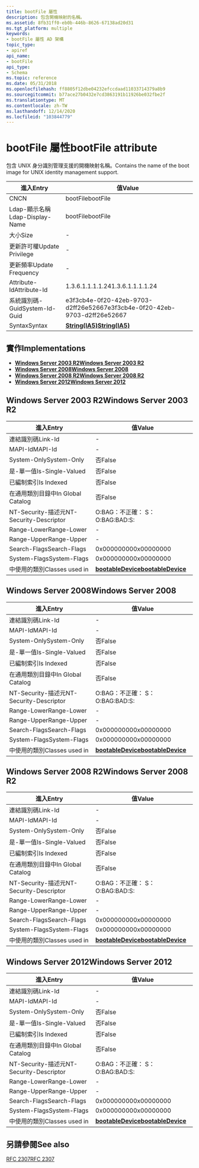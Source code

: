 ```yaml
---
title: bootFile 屬性
description: 包含開機映射的名稱。
ms.assetid: 8fb31ff0-eb0b-446b-8626-67138ad20d31
ms.tgt_platform: multiple
keywords:
- bootFile 屬性 AD 架構
topic_type:
- apiref
api_name:
- bootFile
api_type:
- Schema
ms.topic: reference
ms.date: 05/31/2018
ms.openlocfilehash: ff8805f12dbe04232efccdaad11033714379a8b9
ms.sourcegitcommit: b77ace27b0432e7cd3863191b11926be032fbe2f
ms.translationtype: MT
ms.contentlocale: zh-TW
ms.lasthandoff: 12/14/2020
ms.locfileid: "103844779"
---
```

# <a name="bootfile-attribute"></a><span data-ttu-id="98518-104">bootFile 屬性</span><span class="sxs-lookup"><span data-stu-id="98518-104">bootFile attribute</span></span>

<span data-ttu-id="98518-105">包含 UNIX 身分識別管理支援的開機映射名稱。</span><span class="sxs-lookup"><span data-stu-id="98518-105">Contains the name of the boot image for UNIX identity management support.</span></span>



| <span data-ttu-id="98518-106">進入</span><span class="sxs-lookup"><span data-stu-id="98518-106">Entry</span></span> | <span data-ttu-id="98518-107">值</span><span class="sxs-lookup"><span data-stu-id="98518-107">Value</span></span> |
|-------------------|--------------------------------------|
| <span data-ttu-id="98518-108">CN</span><span class="sxs-lookup"><span data-stu-id="98518-108">CN</span></span>                | <span data-ttu-id="98518-109">bootFile</span><span class="sxs-lookup"><span data-stu-id="98518-109">bootFile</span></span>                             |
| <span data-ttu-id="98518-110">Ldap-顯示名稱</span><span class="sxs-lookup"><span data-stu-id="98518-110">Ldap-Display-Name</span></span> | <span data-ttu-id="98518-111">bootFile</span><span class="sxs-lookup"><span data-stu-id="98518-111">bootFile</span></span>                             |
| <span data-ttu-id="98518-112">大小</span><span class="sxs-lookup"><span data-stu-id="98518-112">Size</span></span>              | \-                                   |
| <span data-ttu-id="98518-113">更新許可權</span><span class="sxs-lookup"><span data-stu-id="98518-113">Update Privilege</span></span>  | \-                                   |
| <span data-ttu-id="98518-114">更新頻率</span><span class="sxs-lookup"><span data-stu-id="98518-114">Update Frequency</span></span>  | \-                                   |
| <span data-ttu-id="98518-115">Attribute-Id</span><span class="sxs-lookup"><span data-stu-id="98518-115">Attribute-Id</span></span>      | <span data-ttu-id="98518-116">1.3.6.1.1.1.1.24</span><span class="sxs-lookup"><span data-stu-id="98518-116">1.3.6.1.1.1.1.24</span></span>                     |
| <span data-ttu-id="98518-117">系統識別碼-Guid</span><span class="sxs-lookup"><span data-stu-id="98518-117">System-Id-Guid</span></span>    | <span data-ttu-id="98518-118">e3f3cb4e-0f20-42eb-9703-d2ff26e52667</span><span class="sxs-lookup"><span data-stu-id="98518-118">e3f3cb4e-0f20-42eb-9703-d2ff26e52667</span></span> |
| <span data-ttu-id="98518-119">Syntax</span><span class="sxs-lookup"><span data-stu-id="98518-119">Syntax</span></span>            | [<span data-ttu-id="98518-120">**String(IA5)**</span><span class="sxs-lookup"><span data-stu-id="98518-120">**String(IA5)**</span></span>](s-string-ia5.md)  |



## <a name="implementations"></a><span data-ttu-id="98518-121">實作</span><span class="sxs-lookup"><span data-stu-id="98518-121">Implementations</span></span>

-   [<span data-ttu-id="98518-122">**Windows Server 2003 R2**</span><span class="sxs-lookup"><span data-stu-id="98518-122">**Windows Server 2003 R2**</span></span>](#windows-server-2003-r2)
-   [<span data-ttu-id="98518-123">**Windows Server 2008**</span><span class="sxs-lookup"><span data-stu-id="98518-123">**Windows Server 2008**</span></span>](#windows-server-2008)
-   [<span data-ttu-id="98518-124">**Windows Server 2008 R2**</span><span class="sxs-lookup"><span data-stu-id="98518-124">**Windows Server 2008 R2**</span></span>](#windows-server-2008-r2)
-   [<span data-ttu-id="98518-125">**Windows Server 2012**</span><span class="sxs-lookup"><span data-stu-id="98518-125">**Windows Server 2012**</span></span>](#windows-server-2012)

## <a name="windows-server-2003-r2"></a><span data-ttu-id="98518-126">Windows Server 2003 R2</span><span class="sxs-lookup"><span data-stu-id="98518-126">Windows Server 2003 R2</span></span>



| <span data-ttu-id="98518-127">進入</span><span class="sxs-lookup"><span data-stu-id="98518-127">Entry</span></span> | <span data-ttu-id="98518-128">值</span><span class="sxs-lookup"><span data-stu-id="98518-128">Value</span></span> |
|------------------------|-------------------------------------------------------|
| <span data-ttu-id="98518-129">連結識別碼</span><span class="sxs-lookup"><span data-stu-id="98518-129">Link-Id</span></span>                | \-                                                    |
| <span data-ttu-id="98518-130">MAPI-Id</span><span class="sxs-lookup"><span data-stu-id="98518-130">MAPI-Id</span></span>                | \-                                                    |
| <span data-ttu-id="98518-131">System-Only</span><span class="sxs-lookup"><span data-stu-id="98518-131">System-Only</span></span>            | <span data-ttu-id="98518-132">否</span><span class="sxs-lookup"><span data-stu-id="98518-132">False</span></span>                                                 |
| <span data-ttu-id="98518-133">是-單一值</span><span class="sxs-lookup"><span data-stu-id="98518-133">Is-Single-Valued</span></span>       | <span data-ttu-id="98518-134">否</span><span class="sxs-lookup"><span data-stu-id="98518-134">False</span></span>                                                 |
| <span data-ttu-id="98518-135">已編制索引</span><span class="sxs-lookup"><span data-stu-id="98518-135">Is Indexed</span></span>             | <span data-ttu-id="98518-136">否</span><span class="sxs-lookup"><span data-stu-id="98518-136">False</span></span>                                                 |
| <span data-ttu-id="98518-137">在通用類別目錄中</span><span class="sxs-lookup"><span data-stu-id="98518-137">In Global Catalog</span></span>      | <span data-ttu-id="98518-138">否</span><span class="sxs-lookup"><span data-stu-id="98518-138">False</span></span>                                                 |
| <span data-ttu-id="98518-139">NT-Security-描述元</span><span class="sxs-lookup"><span data-stu-id="98518-139">NT-Security-Descriptor</span></span> | <span data-ttu-id="98518-140">O:BAG：不正確： S：</span><span class="sxs-lookup"><span data-stu-id="98518-140">O:BAG:BAD:S:</span></span>                                          |
| <span data-ttu-id="98518-141">Range-Lower</span><span class="sxs-lookup"><span data-stu-id="98518-141">Range-Lower</span></span>            | \-                                                    |
| <span data-ttu-id="98518-142">Range-Upper</span><span class="sxs-lookup"><span data-stu-id="98518-142">Range-Upper</span></span>            | \-                                                    |
| <span data-ttu-id="98518-143">Search-Flags</span><span class="sxs-lookup"><span data-stu-id="98518-143">Search-Flags</span></span>           | <span data-ttu-id="98518-144">0x00000000</span><span class="sxs-lookup"><span data-stu-id="98518-144">0x00000000</span></span>                                            |
| <span data-ttu-id="98518-145">System-Flags</span><span class="sxs-lookup"><span data-stu-id="98518-145">System-Flags</span></span>           | <span data-ttu-id="98518-146">0x00000000</span><span class="sxs-lookup"><span data-stu-id="98518-146">0x00000000</span></span>                                            |
| <span data-ttu-id="98518-147">中使用的類別</span><span class="sxs-lookup"><span data-stu-id="98518-147">Classes used in</span></span>        | [<span data-ttu-id="98518-148">**bootableDevice**</span><span class="sxs-lookup"><span data-stu-id="98518-148">**bootableDevice**</span></span>](c-bootabledevice.md)<br/> |



## <a name="windows-server-2008"></a><span data-ttu-id="98518-149">Windows Server 2008</span><span class="sxs-lookup"><span data-stu-id="98518-149">Windows Server 2008</span></span>



| <span data-ttu-id="98518-150">進入</span><span class="sxs-lookup"><span data-stu-id="98518-150">Entry</span></span> | <span data-ttu-id="98518-151">值</span><span class="sxs-lookup"><span data-stu-id="98518-151">Value</span></span> |
|------------------------|-------------------------------------------------------|
| <span data-ttu-id="98518-152">連結識別碼</span><span class="sxs-lookup"><span data-stu-id="98518-152">Link-Id</span></span>                | \-                                                    |
| <span data-ttu-id="98518-153">MAPI-Id</span><span class="sxs-lookup"><span data-stu-id="98518-153">MAPI-Id</span></span>                | \-                                                    |
| <span data-ttu-id="98518-154">System-Only</span><span class="sxs-lookup"><span data-stu-id="98518-154">System-Only</span></span>            | <span data-ttu-id="98518-155">否</span><span class="sxs-lookup"><span data-stu-id="98518-155">False</span></span>                                                 |
| <span data-ttu-id="98518-156">是-單一值</span><span class="sxs-lookup"><span data-stu-id="98518-156">Is-Single-Valued</span></span>       | <span data-ttu-id="98518-157">否</span><span class="sxs-lookup"><span data-stu-id="98518-157">False</span></span>                                                 |
| <span data-ttu-id="98518-158">已編制索引</span><span class="sxs-lookup"><span data-stu-id="98518-158">Is Indexed</span></span>             | <span data-ttu-id="98518-159">否</span><span class="sxs-lookup"><span data-stu-id="98518-159">False</span></span>                                                 |
| <span data-ttu-id="98518-160">在通用類別目錄中</span><span class="sxs-lookup"><span data-stu-id="98518-160">In Global Catalog</span></span>      | <span data-ttu-id="98518-161">否</span><span class="sxs-lookup"><span data-stu-id="98518-161">False</span></span>                                                 |
| <span data-ttu-id="98518-162">NT-Security-描述元</span><span class="sxs-lookup"><span data-stu-id="98518-162">NT-Security-Descriptor</span></span> | <span data-ttu-id="98518-163">O:BAG：不正確： S：</span><span class="sxs-lookup"><span data-stu-id="98518-163">O:BAG:BAD:S:</span></span>                                          |
| <span data-ttu-id="98518-164">Range-Lower</span><span class="sxs-lookup"><span data-stu-id="98518-164">Range-Lower</span></span>            | \-                                                    |
| <span data-ttu-id="98518-165">Range-Upper</span><span class="sxs-lookup"><span data-stu-id="98518-165">Range-Upper</span></span>            | \-                                                    |
| <span data-ttu-id="98518-166">Search-Flags</span><span class="sxs-lookup"><span data-stu-id="98518-166">Search-Flags</span></span>           | <span data-ttu-id="98518-167">0x00000000</span><span class="sxs-lookup"><span data-stu-id="98518-167">0x00000000</span></span>                                            |
| <span data-ttu-id="98518-168">System-Flags</span><span class="sxs-lookup"><span data-stu-id="98518-168">System-Flags</span></span>           | <span data-ttu-id="98518-169">0x00000000</span><span class="sxs-lookup"><span data-stu-id="98518-169">0x00000000</span></span>                                            |
| <span data-ttu-id="98518-170">中使用的類別</span><span class="sxs-lookup"><span data-stu-id="98518-170">Classes used in</span></span>        | [<span data-ttu-id="98518-171">**bootableDevice**</span><span class="sxs-lookup"><span data-stu-id="98518-171">**bootableDevice**</span></span>](c-bootabledevice.md)<br/> |



## <a name="windows-server-2008-r2"></a><span data-ttu-id="98518-172">Windows Server 2008 R2</span><span class="sxs-lookup"><span data-stu-id="98518-172">Windows Server 2008 R2</span></span>



| <span data-ttu-id="98518-173">進入</span><span class="sxs-lookup"><span data-stu-id="98518-173">Entry</span></span> | <span data-ttu-id="98518-174">值</span><span class="sxs-lookup"><span data-stu-id="98518-174">Value</span></span> |
|------------------------|-------------------------------------------------------|
| <span data-ttu-id="98518-175">連結識別碼</span><span class="sxs-lookup"><span data-stu-id="98518-175">Link-Id</span></span>                | \-                                                    |
| <span data-ttu-id="98518-176">MAPI-Id</span><span class="sxs-lookup"><span data-stu-id="98518-176">MAPI-Id</span></span>                | \-                                                    |
| <span data-ttu-id="98518-177">System-Only</span><span class="sxs-lookup"><span data-stu-id="98518-177">System-Only</span></span>            | <span data-ttu-id="98518-178">否</span><span class="sxs-lookup"><span data-stu-id="98518-178">False</span></span>                                                 |
| <span data-ttu-id="98518-179">是-單一值</span><span class="sxs-lookup"><span data-stu-id="98518-179">Is-Single-Valued</span></span>       | <span data-ttu-id="98518-180">否</span><span class="sxs-lookup"><span data-stu-id="98518-180">False</span></span>                                                 |
| <span data-ttu-id="98518-181">已編制索引</span><span class="sxs-lookup"><span data-stu-id="98518-181">Is Indexed</span></span>             | <span data-ttu-id="98518-182">否</span><span class="sxs-lookup"><span data-stu-id="98518-182">False</span></span>                                                 |
| <span data-ttu-id="98518-183">在通用類別目錄中</span><span class="sxs-lookup"><span data-stu-id="98518-183">In Global Catalog</span></span>      | <span data-ttu-id="98518-184">否</span><span class="sxs-lookup"><span data-stu-id="98518-184">False</span></span>                                                 |
| <span data-ttu-id="98518-185">NT-Security-描述元</span><span class="sxs-lookup"><span data-stu-id="98518-185">NT-Security-Descriptor</span></span> | <span data-ttu-id="98518-186">O:BAG：不正確： S：</span><span class="sxs-lookup"><span data-stu-id="98518-186">O:BAG:BAD:S:</span></span>                                          |
| <span data-ttu-id="98518-187">Range-Lower</span><span class="sxs-lookup"><span data-stu-id="98518-187">Range-Lower</span></span>            | \-                                                    |
| <span data-ttu-id="98518-188">Range-Upper</span><span class="sxs-lookup"><span data-stu-id="98518-188">Range-Upper</span></span>            | \-                                                    |
| <span data-ttu-id="98518-189">Search-Flags</span><span class="sxs-lookup"><span data-stu-id="98518-189">Search-Flags</span></span>           | <span data-ttu-id="98518-190">0x00000000</span><span class="sxs-lookup"><span data-stu-id="98518-190">0x00000000</span></span>                                            |
| <span data-ttu-id="98518-191">System-Flags</span><span class="sxs-lookup"><span data-stu-id="98518-191">System-Flags</span></span>           | <span data-ttu-id="98518-192">0x00000000</span><span class="sxs-lookup"><span data-stu-id="98518-192">0x00000000</span></span>                                            |
| <span data-ttu-id="98518-193">中使用的類別</span><span class="sxs-lookup"><span data-stu-id="98518-193">Classes used in</span></span>        | [<span data-ttu-id="98518-194">**bootableDevice**</span><span class="sxs-lookup"><span data-stu-id="98518-194">**bootableDevice**</span></span>](c-bootabledevice.md)<br/> |



## <a name="windows-server-2012"></a><span data-ttu-id="98518-195">Windows Server 2012</span><span class="sxs-lookup"><span data-stu-id="98518-195">Windows Server 2012</span></span>



| <span data-ttu-id="98518-196">進入</span><span class="sxs-lookup"><span data-stu-id="98518-196">Entry</span></span> | <span data-ttu-id="98518-197">值</span><span class="sxs-lookup"><span data-stu-id="98518-197">Value</span></span> |
|------------------------|-------------------------------------------------------|
| <span data-ttu-id="98518-198">連結識別碼</span><span class="sxs-lookup"><span data-stu-id="98518-198">Link-Id</span></span>                | \-                                                    |
| <span data-ttu-id="98518-199">MAPI-Id</span><span class="sxs-lookup"><span data-stu-id="98518-199">MAPI-Id</span></span>                | \-                                                    |
| <span data-ttu-id="98518-200">System-Only</span><span class="sxs-lookup"><span data-stu-id="98518-200">System-Only</span></span>            | <span data-ttu-id="98518-201">否</span><span class="sxs-lookup"><span data-stu-id="98518-201">False</span></span>                                                 |
| <span data-ttu-id="98518-202">是-單一值</span><span class="sxs-lookup"><span data-stu-id="98518-202">Is-Single-Valued</span></span>       | <span data-ttu-id="98518-203">否</span><span class="sxs-lookup"><span data-stu-id="98518-203">False</span></span>                                                 |
| <span data-ttu-id="98518-204">已編制索引</span><span class="sxs-lookup"><span data-stu-id="98518-204">Is Indexed</span></span>             | <span data-ttu-id="98518-205">否</span><span class="sxs-lookup"><span data-stu-id="98518-205">False</span></span>                                                 |
| <span data-ttu-id="98518-206">在通用類別目錄中</span><span class="sxs-lookup"><span data-stu-id="98518-206">In Global Catalog</span></span>      | <span data-ttu-id="98518-207">否</span><span class="sxs-lookup"><span data-stu-id="98518-207">False</span></span>                                                 |
| <span data-ttu-id="98518-208">NT-Security-描述元</span><span class="sxs-lookup"><span data-stu-id="98518-208">NT-Security-Descriptor</span></span> | <span data-ttu-id="98518-209">O:BAG：不正確： S：</span><span class="sxs-lookup"><span data-stu-id="98518-209">O:BAG:BAD:S:</span></span>                                          |
| <span data-ttu-id="98518-210">Range-Lower</span><span class="sxs-lookup"><span data-stu-id="98518-210">Range-Lower</span></span>            | \-                                                    |
| <span data-ttu-id="98518-211">Range-Upper</span><span class="sxs-lookup"><span data-stu-id="98518-211">Range-Upper</span></span>            | \-                                                    |
| <span data-ttu-id="98518-212">Search-Flags</span><span class="sxs-lookup"><span data-stu-id="98518-212">Search-Flags</span></span>           | <span data-ttu-id="98518-213">0x00000000</span><span class="sxs-lookup"><span data-stu-id="98518-213">0x00000000</span></span>                                            |
| <span data-ttu-id="98518-214">System-Flags</span><span class="sxs-lookup"><span data-stu-id="98518-214">System-Flags</span></span>           | <span data-ttu-id="98518-215">0x00000000</span><span class="sxs-lookup"><span data-stu-id="98518-215">0x00000000</span></span>                                            |
| <span data-ttu-id="98518-216">中使用的類別</span><span class="sxs-lookup"><span data-stu-id="98518-216">Classes used in</span></span>        | [<span data-ttu-id="98518-217">**bootableDevice**</span><span class="sxs-lookup"><span data-stu-id="98518-217">**bootableDevice**</span></span>](c-bootabledevice.md)<br/> |



## <a name="see-also"></a><span data-ttu-id="98518-218">另請參閱</span><span class="sxs-lookup"><span data-stu-id="98518-218">See also</span></span>

<dl> <dt>

[<span data-ttu-id="98518-219">RFC 2307</span><span class="sxs-lookup"><span data-stu-id="98518-219">RFC 2307</span></span>](https://www.ietf.org/rfc/rfc2307.txt)
</dt> </dl>

 

 





